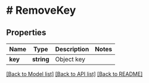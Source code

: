 # # RemoveKey

## Properties

Name | Type | Description | Notes
------------ | ------------- | ------------- | -------------
**key** | **string** | Object key |

[[Back to Model list]](../../README.md#models) [[Back to API list]](../../README.md#endpoints) [[Back to README]](../../README.md)
